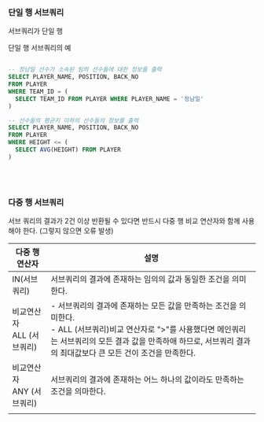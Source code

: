 ### 단일 행 서브쿼리

서브쿼리가 단일 행

단일 행 서브쿼리의 예

```sql

-- 정남일 선수가 소속된 팀의 선수들에 대한 정보를 출력
SELECT PLAYER_NAME, POSITION, BACK_NO
FROM PLAYER
WHERE TEAM_ID = (
  SELECT TEAM_ID FROM PLAYER WHERE PLAYER_NAME = '정남일'
)

-- 선수들의 평균키 이하의 선수들의 정보를 출력
SELECT PLAYER_NAME, POSITION, BACK_NO
FROM PLAYER
WHERE HEIGHT <= (
  SELECT AVG(HEIGHT) FROM PLAYER
)
```

<br><br>

### 다중 행 서브쿼리

서브 쿼리의 결과가 2건 이상 반환될 수 있다면 반드시 다중 행 비교 연산자와 함께 사용해야 한다. (그렇지 않으면 오류 발생)

| 다중 행 연산자                | 설명                                                                                                                                                                                                                                |
| ----------------------------- | ----------------------------------------------------------------------------------------------------------------------------------------------------------------------------------------------------------------------------------- |
| IN(서브쿼리)                  | 서브쿼리의 결과에 존재하는 임의의 값과 동일한 조건을 의미한다.                                                                                                                                                                      |
| 비교연산자 <br>ALL (서브쿼리) | - 서브쿼리의 결과에 존재하는 모든 값을 만족하는 조건을 의미한다. <br> - ALL (서브쿼리)비교 연산자로 ">"를 사용했다면 메인쿼리는 서브쿼리의 모든 결과 값을 만족하애 하므로, 서브쿼리 결과의 최대값보다 큰 모든 건이 조건을 만족한다. |
| 비교연산자 <br>ANY (서브쿼리) | 서브쿼리의 결과에 존재하는 어느 하나의 값이라도 만족하는 조건을 의마한다.                                                                                                                                                           |
|                               |                                                                                                                                                                                                                                     |
